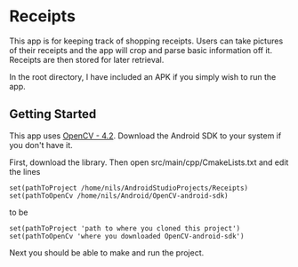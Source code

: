 # Receipts

This app is for keeping track of shopping receipts. Users can take pictures of their receipts and the app will crop and parse basic information off it. Receipts are then stored for later retrieval.

In the root directory, I have included an APK if you simply wish to run the app.

## Getting Started

This app uses [OpenCV - 4.2](https://opencv.org/releases/ "OpenCV Android"). Download the Android SDK to your system if you don't have it.

First, download the library. Then open src/main/cpp/CmakeLists.txt and edit the lines

```
set(pathToProject /home/nils/AndroidStudioProjects/Receipts)
set(pathToOpenCv /home/nils/Android/OpenCV-android-sdk)
```
to be

```
set(pathToProject 'path to where you cloned this project')
set(pathToOpenCv 'where you downloaded OpenCV-android-sdk')
```

Next you should be able to make and run the project.

